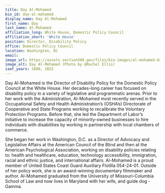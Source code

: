 ```yaml
---
title: Day Al-Mohamed
bio_id: day-al-mohamed
display_name: Day Al-Mohamed
first_name: Day
last_name: Al-Mohamed
affiliation_long: White House, Domestic Policy Council
affiliation_short: 'White House'
position: Director, Disability Policy
office: Domestic Policy Council
location: Washington, DC
email: 
image_url: https://assets.section508.gov/files/bio-images/al-mohamed-day.png
image_alt: Day Al-Mohamed (Photo by @Rachel Ellis)
iaaf_years: 1800, 2022
---
```

Day Al-Mohamed is the Director of Disability Policy for the Domestic Policy Council at the White House. Her decades-long career has focused on disability policy in a variety of legislative and programmatic arenas. Prior to her work with the Administration, Al-Mohamed most recently served in the Occupational Safety and Health Administration’s (OSHA’s) Directorate of Cooperative and State Programs working to recalibrate the Voluntary Protection Programs. Before that, she led the Department of Labor’s initiative to increase the capacity of minority-owned businesses to hire individuals with disabilities by working in partnership with local chambers of commerce.

She began her work in Washington, D.C. as a Director of Advocacy and Legislative Affairs at the American Council of the Blind and then at the American Psychological Association, working on disability policies relating to: health and healthcare, education, technology accessibility, immigration, racial and ethnic justice, and international affairs. Al-Mohamed is a proud member of United States Coast Guard Auxiliary Flotilla 054-24-01. Outside of her policy work, she is an award-winning documentary filmmaker and author. Al-Mohamed graduated from the University of Missouri-Columbia School of Law and now lives in Maryland with her wife, and guide dog - Gamma.